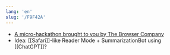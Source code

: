 ```yaml
---
lang: 'en'
slug: '/F9F42A'
---
```


- [A micro-hackathon brought to you by The Browser Company](https://browserinc.notion.site/A-micro-hackathon-brought-to-you-by-The-Browser-Company-e4691c5b69c34ada9a0c9bed0113fd75)
- Idea: [[Safari]]-like Reader Mode + SummarizationBot using [[ChatGPT]]?
